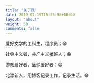 ```yaml
---
title: "关于我"
date: 2019-07-19T15:35:58+08:00
layout: "about"
weight: 50
comments: false
---
```


爱好文学的工科生，程序员；😁

社会主义者，共产主义接班人；😁

游戏爱好者，篮球爱好者；😁

北漂新人，用博客记录工作，记录生活。😁